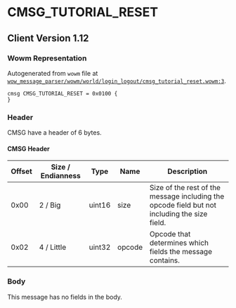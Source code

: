 # CMSG_TUTORIAL_RESET

## Client Version 1.12

### Wowm Representation

Autogenerated from `wowm` file at [`wow_message_parser/wowm/world/login_logout/cmsg_tutorial_reset.wowm:3`](https://github.com/gtker/wow_messages/tree/main/wow_message_parser/wowm/world/login_logout/cmsg_tutorial_reset.wowm#L3).
```rust,ignore
cmsg CMSG_TUTORIAL_RESET = 0x0100 {
}
```
### Header

CMSG have a header of 6 bytes.

#### CMSG Header

| Offset | Size / Endianness | Type   | Name   | Description |
| ------ | ----------------- | ------ | ------ | ----------- |
| 0x00   | 2 / Big           | uint16 | size   | Size of the rest of the message including the opcode field but not including the size field.|
| 0x02   | 4 / Little        | uint32 | opcode | Opcode that determines which fields the message contains.|

### Body

This message has no fields in the body.

